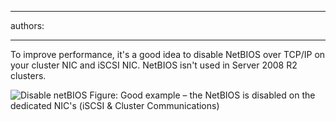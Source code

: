 

---
authors:

---




<span class='intro'> To improve performance, it's a good idea to disable NetBIOS over TCP/IP on your cluster NIC and iSCSI NIC. NetBIOS isn't used in Server 2008 R2 clusters. </span>

<img class="ms-rteCustom-ImageArea" alt="Disable netBIOS" src="/ITAndNetworking/Rules-to-Better-Hyper-V-Clustering/PublishingImages/disable-netbios.jpg" />
<span class="ms-rteCustom-FigureGood">Figure&#58; Good example – the NetBIOS is disabled on the dedicated NIC's (iSCSI &amp; Cluster Communications)</span>


